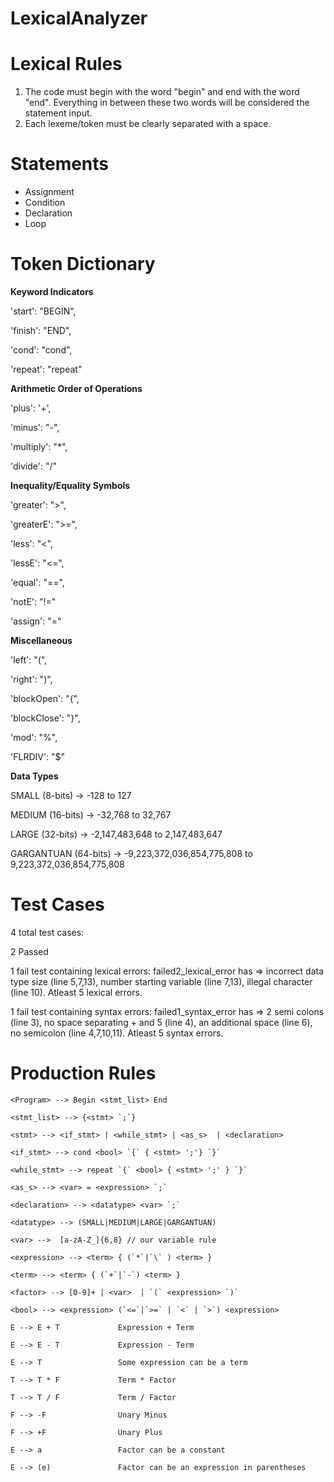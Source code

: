 # LexicalAnalyzer

# Lexical Rules

1) The code must begin with the word "begin" and end with the word "end". Everything in between these two words will be considered the statement input.
2) Each lexeme/token must be clearly separated with a space.

# Statements

* Assignment
* Condition
* Declaration
* Loop

# Token Dictionary

**Keyword Indicators**

'start': "BEGIN",

'finish': "END",

'cond': "cond",

'repeat': "repeat"

**Arithmetic Order of Operations**

'plus': '+',

'minus': "-",

'multiply': "*",

'divide': "/"

**Inequality/Equality Symbols**

'greater': ">",

'greaterE': ">=",

'less': "<",

'lessE': "<=",

'equal': "==",

'notE': "!="

'assign': "="

**Miscellaneous**

'left': "(",

'right': ")",

'blockOpen': "{",

'blockClose': "}",

'mod': "%",

'FLRDIV': "$"

**Data Types**

SMALL (8-bits) -> -128 to 127

MEDIUM (16-bits) -> -32,768 to 32,767

LARGE (32-bits) -> -2,147,483,648 to 2,147,483,647

GARGANTUAN (64-bits) -> -9,223,372,036,854,775,808 to 9,223,372,036,854,775,808

# Test Cases

4 total test cases:

2 Passed

1 fail test containing lexical errors: failed2_lexical_error has => incorrect data type size (line 5,7,13), number starting variable (line 7,13), illegal character (line 10). Atleast 5 lexical errors.

1 fail test containing syntax errors: failed1_syntax_error has => 2 semi colons (line 3), no space separating + and 5 (line 4), an additional space (line 6), no semicolon (line 4,7,10,11). Atleast 5 syntax errors.



# Production Rules
    <Program> --> Begin <stmt_list> End
    
    <stmt_list> --> {<stmt> `;`}
    
    <stmt> --> <if_stmt> | <while_stmt> | <as_s>  | <declaration>
    
    <if_stmt> --> cond <bool> `{` { <stmt> ';'} `}`
    
    <while_stmt> --> repeat `{` <bool> { <stmt> ';' } `}`
    
    <as_s> --> <var> = <expression> `;`
    
    <declaration> --> <datatype> <var> `;`

    <datatype> --> (SMALL|MEDIUM|LARGE|GARGANTUAN)
    
    <var> -->  [a-zA-Z_]{6,8} // our variable rule
    
    <expression> --> <term> { (`*`|`\` ) <term> }
    
    <term> --> <term> { (`+`|`-`) <term> }
    
    <factor> --> [0-9]+ | <var>  | `(` <expression> `)`
    
    <bool> --> <expression> (`<=`|`>=` | `<` | `>`) <expression>

    E --> E + T             Expression + Term
    
    E --> E - T             Expression - Term
    
    E --> T                 Some expression can be a term
    
    T --> T * F             Term * Factor
    
    T --> T / F             Term / Factor
    
    F --> -F                Unary Minus
    
    F --> +F                Unary Plus
    
    E --> a                 Factor can be a constant
    
    E --> (e)               Factor can be an expression in parentheses


